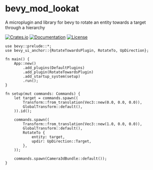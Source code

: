 # bevy_mod_lookat

A microplugin and library for bevy to rotate an entity towards a target through a hierarchy

[![Crates.io](https://img.shields.io/crates/v/bevy_ui_anchor)](https://crates.io/crates/bevy_ui_anchor)
[![Documentation](https://docs.rs/bevy_ui_anchor/badge.svg)](https://docs.rs/bevy_ui_anchor)
[![License](https://img.shields.io/crates/l/bevy_ui_anchor)](https://opensource.org/licenses/MIT)

```
use bevy::prelude::*;
use bevy_ui_anchor::{RotateTowardsPlugin, RotateTo, UpDirection};

fn main() {
    App::new()
        .add_plugins(DefaultPlugins)
        .add_plugin(RotateTowardsPlugin)
        .add_startup_system(setup)
        .run();
}

fn setup(mut commands: Commands) {
    let target = commands.spawn((
        Transform::from_translation(Vec3::new(0.0, 0.0, 0.0)),
        GlobalTransform::default(),
    )).id();

    commands.spawn((
        Transform::from_translation(Vec3::new(1.0, 0.0, 0.0)),
        GlobalTransform::default(),
        RotateTo {
            entity: target,
            updir: UpDirection::Target,
        },
    ));

    commands.spawn(Camera3dBundle::default());
}

```
